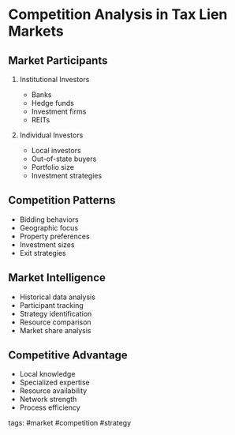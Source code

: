 # Competition Analysis in Tax Lien Markets

## Market Participants
1. Institutional Investors
   - Banks
   - Hedge funds
   - Investment firms
   - REITs

2. Individual Investors
   - Local investors
   - Out-of-state buyers
   - Portfolio size
   - Investment strategies

## Competition Patterns
- Bidding behaviors
- Geographic focus
- Property preferences
- Investment sizes
- Exit strategies

## Market Intelligence
- Historical data analysis
- Participant tracking
- Strategy identification
- Resource comparison
- Market share analysis

## Competitive Advantage
- Local knowledge
- Specialized expertise
- Resource availability
- Network strength
- Process efficiency

tags: #market #competition #strategy 